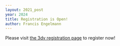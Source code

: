 ```yaml
---
layout: 2021_post
year: 2024
title: Registration is Open!
author: Francis Engelmann
---
```


Please visit [the 3dv registration page](https://3dvconf.github.io/2024/registration/) to register now!
